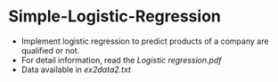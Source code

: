 # Simple-Logistic-Regression
- Implement logistic regression to predict products of a company are qualified or not.
- For detail information, read the *Logistic regression.pdf*
- Data available in *ex2data2.txt*
